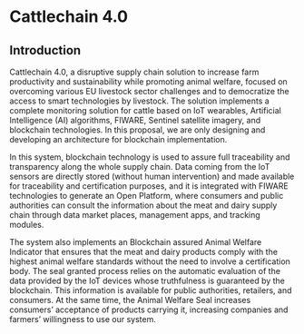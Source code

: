 # Cattlechain 4.0

## Introduction

Cattlechain 4.0, a disruptive supply chain solution to increase farm productivity and sustainability while promoting animal welfare, focused on overcoming various EU livestock sector challenges and to democratize the access to smart technologies by livestock. The solution implements a complete monitoring solution for cattle based on IoT wearables, Artificial Intelligence (AI) algorithms, FIWARE, Sentinel satellite imagery, and blockchain technologies. In this proposal, we are only designing and developing an
architecture for blockchain implementation.

In this system, blockchain technology is used to assure full traceability and transparency along the whole supply chain. Data coming from the IoT sensors are directly stored (without human intervention) and made available for traceability and certification purposes, and it is integrated with FIWARE technologies to generate an Open Platform, where consumers and public authorities can consult the information about the meat and dairy supply chain through data market places, management apps, and tracking modules.

The system also implements an Blockchain assured Animal Welfare Indicator that ensures that the meat and dairy products comply with the highest animal welfare standards without the need to involve a certification body. The seal granted process relies on the automatic evaluation of the data provided by the IoT devices whose truthfulness is guaranteed by the blockchain. This information is available for public authorities, retailers, and consumers. At the same time, the Animal Welfare Seal increases consumers’ acceptance of products carrying it, increasing companies and farmers’ willingness to use our system.